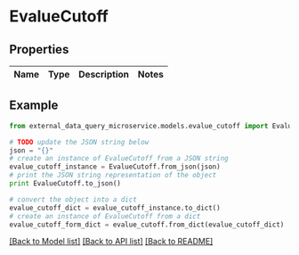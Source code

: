 # EvalueCutoff


## Properties

Name | Type | Description | Notes
------------ | ------------- | ------------- | -------------

## Example

```python
from external_data_query_microservice.models.evalue_cutoff import EvalueCutoff

# TODO update the JSON string below
json = "{}"
# create an instance of EvalueCutoff from a JSON string
evalue_cutoff_instance = EvalueCutoff.from_json(json)
# print the JSON string representation of the object
print EvalueCutoff.to_json()

# convert the object into a dict
evalue_cutoff_dict = evalue_cutoff_instance.to_dict()
# create an instance of EvalueCutoff from a dict
evalue_cutoff_form_dict = evalue_cutoff.from_dict(evalue_cutoff_dict)
```
[[Back to Model list]](../README.md#documentation-for-models) [[Back to API list]](../README.md#documentation-for-api-endpoints) [[Back to README]](../README.md)


